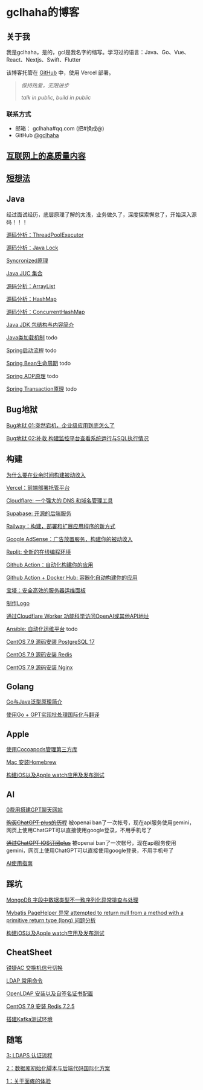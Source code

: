 # gclhaha的博客

## 关于我

我是gclhaha，是的，gcl是我名字的缩写。学习过的语言：Java、Go、Vue、React、Nextjs、Swift、Flutter

该博客托管在 [GitHub](https://github.com/gclhaha/blog) 中，使用 Vercel 部署。

> _保持热爱，无限进步_
>
> _talk in public, build in public_

### 联系方式

- 邮箱：  gclhaha#qq.com (把#换成@)
- GitHub [@gclhaha](https://github.com/gclhaha)

## [互联网上的高质量内容](./sources.md)

## [短想法](./thoughts.md)

## Java

经过面试经历，底层原理了解的太浅，业务做久了，深度探索懈怠了，开始深入源码！！！

[源码分析：ThreadPoolExecutor](./java/threadpoolexecutor.md)

[源码分析：Java Lock](./java/lock.md)

[Syncronized原理](./java/syncronized.md)

[Java JUC 集合](./java/juc-collection.md)

[源码分析：ArrayList](./java/arraylist.md)

[源码分析：HashMap](./java/hashmap.md)

[源码分析：ConcurrentHashMap](./java/concurrenthashmap.md)

[Java JDK 包结构与内容简介](./java/packages.md)

[Java类加载机制](./java/classload.md) todo

[Spring启动流程](/) todo

[Spring Bean生命周期](/) todo

[Spring AOP原理](/) todo

[Spring Transaction原理](/) todo

## Bug地狱

[Bug地狱 01:突然宕机，企业级应用到底怎么了](./bughell/01.md)

[Bug地狱 02:补救 构建监控平台查看系统运行与SQL执行情况](./bughell/02.md)

## 构建

[为什么要在业余时间构建被动收入](./building/README.md)

[Vercel：前端部署托管平台](./building/vercel.md)

[Cloudflare: 一个强大的 DNS 和域名管理工具](./building/cloudflare.md)

[Supabase: 开源的后端服务](./building/supabase.md)

[Railway：构建，部署和扩展应用程序的新方式](./building/railway.md)

[Google AdSense：广告放置服务，构建你的被动收入](./building/adsense.md)

[Replit: 全新的在线编程环境](./building/replit.md)

[Github Action：自动化构建你的应用](./building/githubaction.md)

[Github Action + Docker Hub: 容器化自动构建你的应用](./building/dockerhub.md)

[宝塔：安全高效的服务器运维面板](./building/bt.md)

[制作Logo](https://www.logo.surf/)

[通过Cloudflare Worker 功能科学访问OpenAI或其他API地址](./building/cloudflare-worker.md)

[Ansible: 自动化运维平台](/) todo

[CentOS 7.9 源码安装 PostgreSQL 17](./building/centos79-install-pgsql17.md)

[CentOS 7.9 源码安装 Redis](./building/centos79-install-redis.md)

[CentOS 7.9 源码安装 Nginx](./building/centos79-install-nginx.md)

## Golang

[Go与Java泛型原理简介](./golang/go-vs-java-generic.md)

[使用Go + GPT实现批处理国际化与翻译](./golang/go-with-gpt-batch-i18n-and-translation.md)

## Apple

[使用Cocoapods管理第三方库](./apple/cocoapods.md)

[Mac 安装Homebrew](./apple/homebrew.md)

[构建iOS以及Apple watch应用及发布测试](./apple/archive.md)

## AI

[0费用搭建GPT聊天网站](./ai/0-cost-gpt-chat.md)

~~[购买ChatGPT plus的历程](./ai/chatGPT-plus-guide.md)~~ 被openai ban了一次帐号，现在api服务使用gemini，网页上使用ChatGPT可以直接使用google登录，不用手机号了

~~[通过ChatGPT IOS订阅plus](./ai/subscribe-by-ios.md)~~ 被openai ban了一次帐号，现在api服务使用gemini，网页上使用ChatGPT可以直接使用google登录，不用手机号了

[AI使用指南](./ai/ai-guide.md)

## 踩坑

[MongoDB 字段中数据类型不一致序列化异常排查与处理](./bug/mongdb-var-data-type-different.md)

[Mybatis PageHelper 异常 attempted to return null from a method with a primitive return type (long) 问题分析](./bug/mybatis-pagehelper.md)

[构建iOS以及Apple watch应用及发布测试](./apple/archive.md)

## CheatSheet

[锐捷AC 交换机信号切换](./cheat-sheet/ruijie-ac-signal.md)

[LDAP 常用命令](./cheat-sheet/ldap-command.md)

[OpenLDAP 安装以及自签名证书配置](./cheat-sheet/ldap-self-signed-certificate-config.md)

[CentOS 7.9 安装 Redis 7.2.5](./cheat-sheet/redis-install.md)

[搭建Kafka测试环境](./cheat-sheet/kafka-startup.md)

## 随笔

[3: LDAPS 认证流程](./eaasy/eassy-3.md)

[2：数据库初始化脚本与后端代码国际化方案](./eaasy/eaasy-2.md)

[1：关于面瘫的体验](./eaasy/eaasy-1.md)
